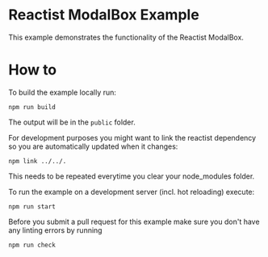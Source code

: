 # Reactist ModalBox Example

This example demonstrates the functionality of the Reactist ModalBox.

# How to

To build the example locally run:
```
npm run build
```
The output will be in the `public` folder.

For development purposes you might want to link the reactist dependency so you are automatically updated when it changes:
```
npm link ../../.
```
This needs to be repeated everytime you clear your node_modules folder.

To run the example on a development server (incl. hot reloading) execute:
```
npm run start
```

Before you submit a pull request for this example make sure you don't have any linting errors by running
```
npm run check
```